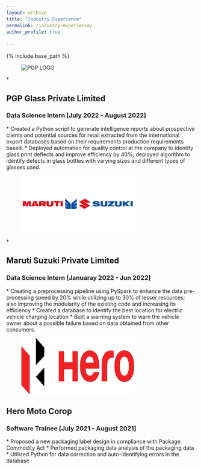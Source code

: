 ```yaml
---
layout: archive
title: "Industry Experience"
permalink: /industry-experience/
author_profile: true

---
```


{% include base_path %}

<figure>
  <img src="/images/PGP_Logo.png" alt="PGP LOGO" style="width:100px;height:200px;">
  </figure>
* <h2>PGP Glass Private Limited</h2>
  <h3>Data Science Intern [July 2022 - August 2022]</h3>
    * Created a Python script to generate intelligence reports about prospective clients and potential sources for retail extracted from the international export databases based on their requirements production requirements based.
    * Deployed automation for quality control at the company to identify glass print deflects and improve efficiency by 40%; deployed algorithm to identify defects in glass bottles with varying sizes and different types of glasses used.


<figure>
  <img src="/images/MS_Logo.png" alt = "Maruti" style="width:300px;height:150px;">
  </figure>
* <h2>Maruti Suzuki Private Limited</h2>
  <h3>Data Science Intern [Januaray 2022 - Jun 2022]</h3>
    * Creating a preprocessing pipeline using PySpark to enhance the data pre-processing speed by 20% while utilizing up to 30% of lesser resources; also improving the modularity of the existing code and increasing its efficiency 
    * Created a database to identify the best location for electric vehicle charging location
    * Built a warning system to warn the vehicle owner about a possible failure based on data obtained from other consumers.


<figure>
  <img src="/images/Hero_Logo.png" alt= "Hero" style="width:300px;height:150px;">
  </figure>
<h2>Hero Moto Corop</h2>
  <h3>Software Trainee [July 2021 - August 2021]</h3>
  * Proposed a new packaging label design in compliance with Package Commodity Act
  * Performed packaging data analysis of the packaging data
  * Utilized Python for data correction and auto-identifying errors in the database

